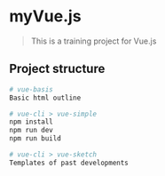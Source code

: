 # myVue.js

> This is a training project for Vue.js

## Project structure

``` bash
# vue-basis
Basic html outline

# vue-cli > vue-simple
npm install
npm run dev
npm run build

# vue-cli > vue-sketch
Templates of past developments
```
